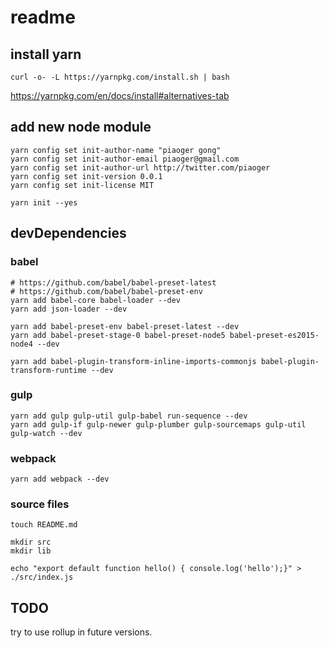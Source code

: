 
# readme

## install yarn

```
curl -o- -L https://yarnpkg.com/install.sh | bash
```

https://yarnpkg.com/en/docs/install#alternatives-tab


## add new node module

```
yarn config set init-author-name "piaoger gong"
yarn config set init-author-email piaoger@gmail.com
yarn config set init-author-url http://twitter.com/piaoger
yarn config set init-version 0.0.1
yarn config set init-license MIT

yarn init --yes
```

## devDependencies

### babel

```
# https://github.com/babel/babel-preset-latest
# https://github.com/babel/babel-preset-env
yarn add babel-core babel-loader --dev
yarn add json-loader --dev

yarn add babel-preset-env babel-preset-latest --dev
yarn add babel-preset-stage-0 babel-preset-node5 babel-preset-es2015-node4 --dev

yarn add babel-plugin-transform-inline-imports-commonjs babel-plugin-transform-runtime --dev
```

### gulp

```
yarn add gulp gulp-util gulp-babel run-sequence --dev
yarn add gulp-if gulp-newer gulp-plumber gulp-sourcemaps gulp-util gulp-watch --dev
```

### webpack

```
yarn add webpack --dev
```

### source files

```
touch README.md

mkdir src
mkdir lib

echo "export default function hello() { console.log('hello');}" > ./src/index.js
```

## TODO

try to use rollup in future versions.
